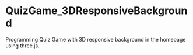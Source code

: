 # QuizGame_3DResponsiveBackground

Programming Quiz Game with 3D responsive background in the homepage using three.js.
